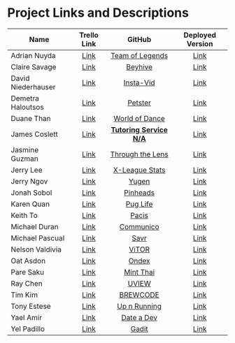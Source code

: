 # Project Links and Descriptions

| Name                 | Trello Link               | GitHub                               | Deployed Version          |
|----------------------|:-------------------------:|:------------------------------------:|:-------------------------:|
| Adrian Nuyda         | [Link][trello-adrian]     | [Team of Legends][gh-adrian]         | [Link][deploy-adrian]     |
| Claire Savage        | [Link][trello-claire]     | [Beyhive][gh-claire]                 | [Link][deploy-claire]     |
| David Niederhauser   | [Link][trello-david]      | [Insta-Vid][gh-david]                | [Link][deploy-david]      |
| Demetra Haloutsos    | [Link][trello-demetra]    | [Petster][gh-demetra]                | [Link][deploy-demetra]    |
| Duane Than           | [Link][trello-duane]      | [World of Dance][gh-duane]           | [Link][deploy-duane]      |
| James Coslett        | [Link][trello-james]      | [__Tutoring Service N/A__][gh-james] | [Link][deploy-james]      |
| Jasmine Guzman       | [Link][trello-jasmine]    | [Through the Lens][gh-jasmine]       | [Link][deploy-jasmine]    |
| Jerry Lee            | [Link][trello-stretch]    | [X-League Stats][gh-stretch]         | [Link][deploy-stretch]    |
| Jerry Ngov           | [Link][trello-jerry-ngov] | [Yugen][gh-jerry-ngov]               | [Link][deploy-jerry-ngov] |
| Jonah Sobol          | [Link][trello-jonah]      | [Pinheads][gh-jonah]                 | [Link][deploy-jonah]      |
| Karen Quan           | [Link][trello-karen]      | [Pug Life][gh-karen]                 | [Link][deploy-karen]      |
| Keith To             | [Link][trello-keith]      | [Pacis][gh-keith]                    | [Link][deploy-keith]      |
| Michael Duran        | [Link][trello-doctor]     | [Communico][gh-doctor]               | [Link][deploy-doctor]     |
| Michael Pascual      | [Link][trello-mikey]      | [Savr][gh-mikey]                     | [Link][deploy-mikey]      |
| Nelson Valdivia      | [Link][trello-nelson]     | [ViTOR][gh-nelson]                   | [Link][deploy-nelson]     |
| Oat Asdon            | [Link][trello-oat]        | [Ondex][gh-oat]                      | [Link][deploy-oat]        |
| Pare Saku            | [Link][trello-pare]       | [Mint Thai][gh-pare]                 | [Link][deploy-pare]       |
| Ray Chen             | [Link][trello-ray]        | [UVIEW][gh-ray]                      | [Link][deploy-ray]        |
| Tim Kim              | [Link][trello-tim]        | [BREWCODE][gh-tim]                   | [Link][deploy-tim]        |
| Tony Estese          | [Link][trello-tony]       | [Up n Running][gh-tony]              | [Link][deploy-tony]       |
| Yael Amir            | [Link][trello-yael]       | [Date a Dev][gh-yael]                | [Link][deploy-yael]       |
| Yel Padillo          | [Link][trello-yel]        | [Gadit][gh-yel]                      | [Link][deploy-yel]        |


[trello-adrian]:     https://trello.com/b/92O0Rgos/project-2-team-of-legends
[gh-adrian]:         https://github.com/adrianxadamn/Team_of_Legends
[deploy-adrian]:     http://www.textfiles.com/underconstruction/

[trello-claire]:     https://trello.com/b/XgUTcJ9L/beyhive-app
[gh-claire]:         https://github.com/savageblackout/beyhive_app
[deploy-claire]:     http://www.textfiles.com/underconstruction/

[trello-david]:      https://trello.com/b/ghQIs91q/instavid
[gh-david]:          https://github.com/davenhauser/insta_vid_application
[deploy-david]:      http://www.textfiles.com/underconstruction/

[trello-demetra]:    https://trello.com/b/gyhMlRtg/project2-petster-app
[gh-demetra]:        https://github.com/demetra2h/petster_app
[deploy-demetra]:    http://www.textfiles.com/underconstruction/

[trello-duane]:      https://trello.com/b/s8Q58WSt/world-of-dance
[gh-duane]:          https://github.com/watfood/worldofdance_app
[deploy-duane]:      http://www.textfiles.com/underconstruction/

[trello-james]:      https://trello.com/b/4Tutn2fH/tutoring-service
[gh-james]:          http://www.textfiles.com/underconstruction/
[deploy-james]:      http://www.textfiles.com/underconstruction/

[trello-jasmine]:    https://trello.com/b/X6sjAe5G/through-the-lens-blog-ruby-rails-project
[gh-jasmine]:        https://github.com/jgescobar/project2/tree/master/through_the_lens_app
[deploy-jasmine]:    http://www.textfiles.com/underconstruction/

[trello-stretch]:    https://trello.com/b/582FLLtx/project-2-x-league
[gh-stretch]:        https://github.com/jgescobar/project2/tree/master/through_the_lens_app
[deploy-stretch]:    http://www.textfiles.com/underconstruction/

[trello-jerry-ngov]: https://trello.com/jerryngov
[gh-jerry-ngov]:     https://github.com/jcngov/yugen
[deploy-jerry-ngov]: http://www.textfiles.com/underconstruction/

[trello-jonah]:      https://trello.com/b/Gmq3EqaH/project-2-pinheads
[gh-jonah]:          https://github.com/cameragadget/project2_app
[deploy-jonah]:      http://www.textfiles.com/underconstruction/

[trello-karen]:      http://www.textfiles.com/underconstruction/
[gh-karen]:          https://github.com/karenquan/pug_life_app
[deploy-karen]:      http://www.textfiles.com/underconstruction/

[trello-keith]:      https://trello.com/b/rp8rFFZV/wdi-project-2-crud-web-app-pacis
[gh-keith]:          https://github.com/keithtkto/pacis
[deploy-keith]:      http://www.textfiles.com/underconstruction/

[trello-doctor]:     https://trello.com/b/jaNDfv82/wdi-project-2-communico
[gh-doctor]:         https://github.com/madma/communico
[deploy-doctor]:     http://www.textfiles.com/underconstruction/

[trello-mikey]:      https://trello.com/b/LDRsddwA/savr
[gh-mikey]:          https://github.com/mrpascual/savr
[deploy-mikey]:      http://www.textfiles.com/underconstruction/

[trello-nelson]:     https://trello.com/b/obtdqzRl/vitor
[gh-nelson]:         https://github.com/nevaldiv/Vitor_project2_app
[deploy-nelson]:     http://www.textfiles.com/underconstruction/

[trello-oat]:        https://www.railstutorial.org/book/updating_and_deleting_users
[gh-oat]:            https://github.com/oatterzongit/ondeck
[deploy-oat]:        http://www.textfiles.com/underconstruction/

[trello-pare]:       https://trello.com/b/eZ8JquEy/mint-thai
[gh-pare]:           https://github.com/Parekeet/mint_thai
[deploy-pare]:       http://www.textfiles.com/underconstruction/

[trello-ray]:        https://trello.com/b/5MxuGn55/u-v-i-e-w
[gh-ray]:            https://github.com/JYC422/UVIEW
[deploy-ray]:        http://www.textfiles.com/underconstruction/

[trello-tim]:        https://trello.com/b/jxbGrr33/coffee-roast-app
[gh-tim]:            https://github.com/Teembokeem/CoffeeApp
[deploy-tim]:        http://www.textfiles.com/underconstruction/

[trello-tony]:       https://trello.com/b/5RDxsCOG/up-n-running
[gh-tony]:           https://github.com/newbie-wankenobi/up_n_running_workout
[deploy-tony]:       http://www.textfiles.com/underconstruction/

[trello-yael]:       https://trello.com/b/Z0A8hjMb/date-a-dev
[gh-yael]:           https://github.com/yaelamir/date_a_dev
[deploy-yael]:       http://www.textfiles.com/underconstruction/

[trello-yel]:        https://trello.com/b/Z0UOgIQD/ga-dit
[gh-yel]:            https://github.com/gamalielhere/gadit
[deploy-yel]:        http://www.textfiles.com/underconstruction/

